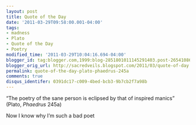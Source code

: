 ```yaml
---
layout: post
title: Quote of the Day
date: '2011-03-29T09:58:00.001-04:00'
tags:
- madness
- Plato
- Quote of the Day
- Poetry
modified_time: '2011-03-29T10:04:16.694-04:00'
blogger_id: tag:blogger.com,1999:blog-2851801011145291403.post-265410860235826045
blogger_orig_url: http://sacredveils.blogspot.com/2011/03/quote-of-day.html
permalink: quote-of-the-day-plato-phaedrus-245a
comments: true
disqus_identifer: 0391dc17-c009-4bed-bcb3-9b7cb2f7a98b
---
```


“The poetry of the sane person is eclipsed by that of inspired manics” (Plato, *Phaedrus* 245a)

Now I know why I’m such a bad poet